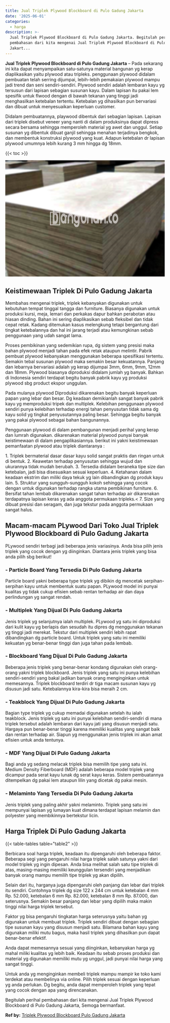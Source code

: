 ```yaml
---
title: Jual Triplek Plywood Blockboard di Pulo Gadung Jakarta
date: '2025-06-01'
categories:
  - harga
description: >-
  Jual Triplek Plywood Blockboard di Pulo Gadung Jakarta. Begitulah perihal
  pembahasan dari kita mengenai Jual Triplek Plywood Blockboard di Pulo Gadung
  Jakart...
---
```


**Jual Triplek Plywood Blockboard di Pulo Gadung Jakarta** – Pada sekarang ini kita dapat menyampaikan satu-satunya material bangunan yg kerap diaplikasikan yaitu plywood atau tripleks. penggunaan plywood didalam pembuatan telah serring dijumpai, lebih-lebih pemakaian plywood mampu jadi trend dan seni sendiri-sendiri. Plywood sendiri adalah lembaran kayu yg tersusun dari lapisan sebagian susunan kayu. Dalam lapisan itu pakai lem spesifik untuk flwood dengan di bawah tekanan yang tinggi jadi menghasilkan ketebalan tertentu. Ketebalan yg dihasilkan pun bervariasi dan dibuat untuk menyesuaikan keperluan customer.

Didalam pembuatannya, playwood dibentuk dari sebagian lapisan. Lapisan dari triplek disebut veneer yang nanti di dalam produksinya dapat dipress secara bersama sehingga memperoleh material yg awet dan unggul. Setiap susunan yg dibentuk dibuat ganjil sehingga menahan terjadinya bengkok, dan membentuk konstruksi plywood yang kuat. Adapun ketebalan dr lapisan plywood umumnya lebih kurang 3 mm hingga dg 18mm.

{{< toc >}}

![Jual Triplek Plywood Blockboard di Pulo Gadung Jakarta](/images/jual-triplek-murah-30.png)

## Keistimewaan Triplek Di Pulo Gadung Jakarta

Membahas mengenai triplek, triplek kebanyakan digunakan untuk kebutuhan tempat tinggal tangga dan furniture. Biasanya digunakan untuk produksi kursi, meja, lemari dan perkakas dapur bahkan perabotan atau hiasan dinding. Bahan ini sering diaplikasikan sebab fleksibel dan tidak cepat retak. Kadang ditemukan kasus melengkung tetapi bergantung dari tingkat ketebalannya dan hal ini jarang terjadi atau kemungkinan sebab penggunaan yang udah sangat lama.

Proses pembikinan yang sedemikian rupa, dg sistem yang presisi maka bahan plywood menjadi tahan pada efek retak ataupun melintir. Pabrik pembuat plywood kebanyakan menggunakan beberapa spesifikasi tertentu. Semakin tebal susunan plywood maka semakin besar kekuatannya. Panjang dan lebarnya bervariasi adalah yg kerap dijumpai 3mm, 6mm, 9mm, 12mm dan 18mm. Plywood biasanya diproduksi didalam jumlah yg banyak. Bahkan di Indonesia sendiri terdapat begitu banyak pabrik kayu yg produksi plywood sbg product ekspor unggulan.

Pada mulanya plywood Diproduksi dikarenakan begitu banyak keperluan papan yang lebar dan besar. Dg keadaan demikianlah sangat banyak pabrik kayu yg memproduksi tripek dan multiplek. Kelebihan penggunaan plywood sendiri punya kelebihan terhadap energi tahan penyusutan tidak sama dg kayu solid yg tingkat penyusutannya paling besar. Sehingga begitu banyak yang pakai plywood sebagai bahan bangunannya.

Penggunaan plywood di dalam pembangunan menjadi perihal yang kerap dan lumrah digunakan. dikarenakan material plywood punyai banyak keistimewaan di dalam pengaplikasiannya. berikut ini yakni keistimewaan pemanfaatan plywood atau triplek diantaranya :

1\. Triplek bermaterial dasar dasar kayu solid sangat praktis dan ringan untuk di bentuk. 2. Keawetan terhadap penyusutan sehingga wujud dan ukurannya tidak mudah berubah. 3. Tersedia didalam beraneka tipe size dan ketebalan, jadi bisa disesuaikan sesuai keperluan. 4. Ketahanan dalam keadaan ekstrim dan miliki daya tekuk yg lain dibandingkan dg produk kayu lain. 5. Struktur yang sungguh-sungguh kokoh sehingga yang cocok dengan untuk digunakan terhadap rangka utama pembikinan furniture. 6. Bersifat tahan lembab dikarenakan sangat tahan terhadap air dikarenakan terdapatnya lapisan keras yg ada anggota permukaan tripleks.< 7. Size yang dibuat presisi dan seragam, dan juga tekstur pada anggota permukaan sangat halus.

## Macam-macam PLywood Dari Toko Jual Triplek Plywood Blockboard di Pulo Gadung Jakarta

PLywood sendiri terbagi jadi beberapa jenis variasinya. Anda bisa pilih jenis triplek yang cocok dengan yg diinginkan. Diantara jenis triplek yang bisa anda pilih sbg berikut!

### \- Particle Board Yang Tersedia Di Pulo Gadung Jakarta

Particle board yakni beberapa type triplek yg dibikin dg mencetak serpihan-serpihan kayu untuk membentuk suatu papan. PLywood model ini punyai kualitas yg tidak cukup efisien sebab rentan terhadap air dan daya perlindungan yg sangat rendah.

### \- Multiplek Yang Dijual Di Pulo Gadung Jakarta

Jenis triplek yg selanjutnya ialah multiplek. PLywood yg satu ini diproduksi dari kulit kayu yg berlapis dan sesudah itu dipres dg menggunakan tekanan yg tinggi jadi merekat. Tekstur dari multiplek sendiri lebih rapat dibandingkan dg particle board. Untuk triplek yang satu ini memiliki kekuatan yg benar-benar tinggi dan juga tahan pada lembab.

### \- Blockboard Yang Dijual Di Pulo Gadung Jakarta

Beberapa jenis triplek yang benar-benar kondang digunakan oleh orang-orang yakni triplek blockboard. Jenis triplek yang satu ini punya kelebihan sendiri-sendiri yang bakal jadikan banyak orang menginginkan untuk memesannya. Triplek blockboard terdiri dr tiga macam susunan kayu yg disusun jadi satu. Ketebalannya kira-kira bisa meraih 2 cm.

### \- Teakblock Yang Dijual Di Pulo Gadung Jakarta

Bagian type triplek yg cukup memadai digunakan setelah itu ialah teakblock. Jenis triplek yg satu ini punyai kelebihan sendiri-sendiri di mana triplek tersebut adalah lembaran dari kayu jati yang disusun menjadi satu. Hargaya pun benar-benar tinggi karena memiliki kualitas yang sangat baik dan rentan terhadap air. Siapun yg menggunakan jenis triplek ini akan amat efisien untuk anda tentunya.

### \- MDF Yang Dijual Di Pulo Gadung Jakarta

Bagi anda yg sedang melacak triplek bisa memilih tipe yang satu ini. Medium Density Fiberboard (MDF) adalah beberapa model triplek yang dicampur pada serat kayu lunak dg serat kayu keras. Sistem pembuatannya ditempelkan dg pakai lem ataupun lilin yang dicetak dg pakai mesin.

### \- Melaminto Yang Tersedia Di Pulo Gadung Jakarta

Jenis triplek yang paling akhir yakni melaminto. Triplek yang satu ini mempunyai lapisan yg lumayan kuat dimana terdapat lapisan melamin dan polyester yang membikinnya bertekstur licin.

## Harga Triplek Di Pulo Gadung Jakarta

{{< table-tables table="table2" >}}

Berbicara soal harga triplek, keadaan itu dipengaruhi oleh beberapa faktor. Beberapa segi yang pengaruhi nilai harga triplek salah satunya yakni dari model triplek yg ingin dipesan. Anda bisa melihat salah satu tipe triplek di atas, masing-masing memiliki keunggulan tersendiri yang menjadikan banyak orang mampu memilih tipe triplek yg akan dipilih.

Selain dari itu, harganya juga dipengaruhi oleh panjang dan lebar dari triplek itu sendiri. Contohnya triplek dg size 122 x 244 cm untuk ketebalan 4 mm Rp. 52.000, ketebalan 6 mm Rp. 82.000, ketebalan 8 mm Rp. 87.000, dan seterusnya. Semakin besar panjang dan lebar yang dipilih maka makin tinggi nilai harga triplek tersebut.

Faktor yg bisa pengaruhi tingkatan harga seterusnya yaitu bahan yg digunakan untuk membuat triplek. Triplek sendiri dibuat dengan sebagian tipe susunan kayu yang disusun menjadi satu. Bilamana bahan kayu yang digunakan miliki mutu bagus, maka hasil triplek yang dihasilkan pun dapat benar-benar efektif.

Anda dapat memesannya sesuai yang diinginkan, kebanyakan harga yg mahal miliki kualitas yg lebih baik. Keadaan itu sebab proses produksi dan material yg digunakan memiliki mutu yg unggul, jadi punyai nilai harga yang sangat tinggi.

Untuk anda yg menginginkan membeli triplek mampu mampir ke toko kami terdekat atau membelinya via online. Pilih triplek sesuai dengan keperluan yg anda perlukan. Dg begitu, anda dapat memperoleh triplek yang tepat yang cocok dengan apa yang direncanakan.

Begitulah perihal pembahasan dari kita mengenai Jual Triplek Plywood Blockboard di Pulo Gadung Jakarta, Semoga bermanfaat.

**Ref by:** [Triplek Plywood Blockboard Pulo Gadung Jakarta](https://id.wikipedia.org/wiki/Triplek)
